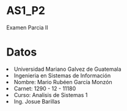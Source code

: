 # AS1_P2
Examen Parcia II

# Datos
<li>Universidad Mariano Galvez de Guatemala</li>
<li>Ingenieria en Sistemas de Información</li> 
<li>Nombre: Mario Rubéen García Monzón</li>
<li>Carnet: 1290 - 12 - 11180</li>
<li>Curso: Analisis de Sistemas 1</li>
<li>Ing. Josue Barillas</li>
